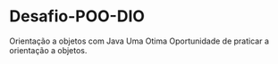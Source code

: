 # Desafio-POO-DIO
Orientação a objetos com Java 
Uma Otima Oportunidade de praticar a orientação a objetos.
